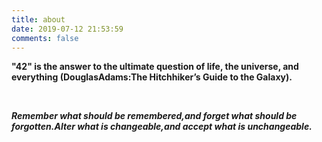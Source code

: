 ```yaml
---
title: about
date: 2019-07-12 21:53:59
comments: false
---
```


**"42" is the answer to the ultimate question of life, the universe, and everything (DouglasAdams:The Hitchhiker’s Guide to the Galaxy).**

<br>

***Remember what should be remembered,and forget what should be forgotten.Alter what is changeable,and accept what is unchangeable.***

